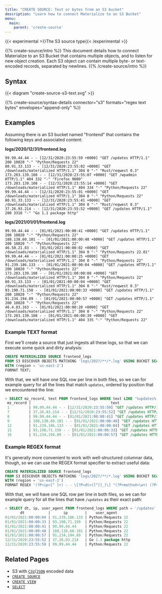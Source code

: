 ```yaml
---
title: "CREATE SOURCE: Text or bytes from an S3 bucket"
description: "Learn how to connect Materialize to an S3 Bucket"
menu:
  main:
    parent: 'create-source'
---
```

{{< experimental >}}The S3 source type{{< /experimental >}}

{{% create-source/intro %}}
This document details how to connect Materialize to an S3 Bucket that contains
multiple objects, and to listen for new object creation. Each S3 object can
contain multiple byte- or text-encoded records, separated by newlines.
{{% /create-source/intro %}}

## Syntax

{{< diagram "create-source-s3-text.svg" >}}

{{% create-source/syntax-details connector="s3" formats="regex text bytes" envelopes="append-only" %}}

## Examples

Assuming there is an S3 bucket named "frontend" that contains the following keys and associated
content:

**logs/2020/12/31/frontend.log**
```text
99.99.44.44 - - [12/31/2020:23:55:59 +0000] "GET /updates HTTP/1.1" 200 10020 "-" "Python/Requests 22"
80.91.33.133 - - [12/31/2020:23:55:02 +0000] "GET /downloads/materialized HTTP/1.1" 304 0 "-" "Rust/reqwest 0.3"
173.203.139.108 - - [12/31/2020:23:55:07 +0000] "GET /wpadmin HTTP/1.1" 404 332 "-" "Firefox 9000"
173.203.139.108 - - [12/31/2020:23:55:14 +0000] "GET /downloads/materialized HTTP/1.1" 404 334 "-" "Python/Requests 22"
99.99.44.44 - - [12/31/2020:23:55:01 +0000] "GET /downloads/materialized HTTP/1.1" 304 0 "-" "Python/Requests 22"
80.91.33.133 - - [12/31/2020:23:55:41 +0000] "GET /downloads/materialized HTTP/1.1" 304 0 "-" "Rust/reqwest 0.3"
37.26.93.214 - - [12/31/2020:23:55:52 +0000] "GET /updates HTTP/1.1" 200 3318 "-" "Go 1.1 package http"
```

**logs/2021/01/01/frontend.log**
```text
99.99.44.44 - - [01/01/2021:00:00:41 +0000] "GET /updates HTTP/1.1" 200 10020 "-" "Python/Requests 22"
188.138.60.101 - - [01/01/2021:00:00:48 +0000] "GET /updates HTTP/1.1" 200 10020 "-" "Python/Requests 22"
46.50.21.83 - - [01/01/2021:00:00:02 +0000] "GET /downloads/materialized HTTP/1.1" 304 0 "-" "Python/Requests 22.01"
99.99.44.44 - - [01/01/2021:00:00:25 +0000] "GET /downloads/materialized HTTP/1.1" 304 0 "-" "Python/Requests 22"
91.239.186.133 - - [01/01/2021:00:00:04 +0000] "GET /updates HTTP/1.1" 200 10020 "-" "Python/Requests 22"
173.203.139.108 - - [01/01/2021:00:00:08 +0000] "GET /downloads/materialized HTTP/1.1" 304 0 "-" "Python/Requests 22"
80.91.33.133 - - [01/01/2021:00:00:04 +0000] "GET /downloads/materialized HTTP/1.1" 304 0 "-" "Rust/reqwest 0.3"
93.190.71.150 - - [01/01/2021:00:00:33 +0000] "GET /updates HTTP/1.1" 200 10020 "-" "Python/Requests 22"
91.234.194.89 - - [01/01/2021:00:00:57 +0000] "GET /updates HTTP/1.1" 200 10020 "-" "Python/Requests 22"
46.4.83.163 - - [01/01/2021:00:00:20 +0000] "GET /downloads/materialized HTTP/1.1" 304 0 "-" "Python/Requests 22"
173.203.139.108 - - [01/01/2021:00:00:39 +0000] "GET /downloads/materialized HTTP/1.1" 404 335 "-" "Python/Requests 22"
```

### Example TEXT format

First we'll create a source that just ingests all these logs, so that we can execute some
quick and dirty analysis:

```sql
CREATE MATERIALIZED SOURCE frontend_logs
FROM S3 DISCOVER OBJECTS MATCHING 'logs/202?/**/*.log' USING BUCKET SCAN 'frontend'
WITH (region = 'us-east-2')
FORMAT TEXT;
```

With that, we will have one SQL row per line in both files, so we can for example query
for all the lines that match `updates`, ordered by position that we encountered the line:

```sql
> SELECT mz_record, text FROM frontend_logs WHERE text LIKE '%updates%' ORDER BY mz_record;
 mz_record |                                     text
 1         | 99.99.44.44 - - [12/31/2020:23:55:59] "GET /updates HTTP/1.1" 200 10020 "-" "Python/Requests_22"
 7         | 37.26.93.214 - - [12/31/2020:23:55:52] "GET /updates HTTP/1.1" 200 3318 "-" "Go_1.1_package_http"
 8         | 99.99.44.44 - - [01/01/2021:00:00:41] "GET /updates HTTP/1.1" 200 10020 "-" "Python/Requests_22"
 9         | 188.138.60.101 - - [01/01/2021:00:00:48] "GET /updates HTTP/1.1" 200 10020 "-" "Python/Requests_22"
 12        | 91.239.186.133 - - [01/01/2021:00:00:04] "GET /updates HTTP/1.1" 200 10020 "-" "Python/Requests_22"
 15        | 93.190.71.150 - - [01/01/2021:00:00:33] "GET /updates HTTP/1.1" 200 10020 "-" "Python/Requests_22"
 16        | 91.234.194.89 - - [01/01/2021:00:00:57] "GET /updates HTTP/1.1" 200 10020 "-" "Python/Requests_22"
```

### Example REGEX format

It's generally more convenient to work with well-structured columnar data, though, so we
can use the REGEX format specifier to extract useful data:

```sql
CREATE MATERIALIZED SOURCE frontend_logs
FROM S3 DISCOVER OBJECTS MATCHING 'logs/202?/**/*.log' USING BUCKET SCAN 'frontend'
WITH (region = 'us-east-2')
FORMAT REGEX '(?P<ip>[^ ]+) - - \[?P<dt>([^]]_)\] "(?P<method>\w+) (?P<path>[^ ]+)[^"]+" (?P<status>\d+) (?P<content_length>\d+) "-" "(?P<user_agent>[^"]+)"';
```

With that, we will have one SQL row per line in both files, so we can for example query
for all the lines that have `/updates` as their exact path:

```sql
> SELECT dt, ip, user_agent FROM frontend_logs WHERE path = '/updates';
       dt           |      ip        |    user_agent
01/01/2021:00:00:04 | 91.239.186.133 | Python/Requests 22
01/01/2021:00:00:33 | 93.190.71.150  | Python/Requests 22
01/01/2021:00:00:41 | 99.99.44.44    | Python/Requests 22
01/01/2021:00:00:48 | 188.138.60.101 | Python/Requests 22
01/01/2021:00:00:57 | 91.234.194.89  | Python/Requests 22
12/31/2020:23:55:52 | 37.26.93.214   | Go 1.1 package http
12/31/2020:23:55:59 | 99.99.44.44    | Python/Requests 22
```

## Related Pages

- S3 with [`CSV`](../csv-s3)/[`JSON`](../json-s3) encoded data
- [`CREATE SOURCE`](../)
- [`CREATE VIEW`](../../create-view)
- [`SELECT`](../../select)
